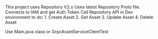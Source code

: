 This project uses Repository V2.o
Uses latest Repository Proto file.
Connects to IAM and get Auth Token
Call Repository API in Dev environment to do:
    1. Create Asset
    2. Get Asset
    3. Update Asset
    4. Delete Asset

Use Main.java class or GrpcAssetServiceClientTest

